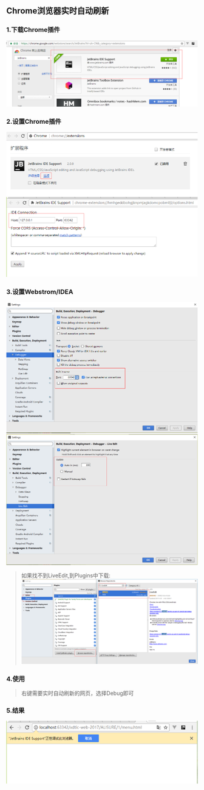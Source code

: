 ## Chrome浏览器实时自动刷新

### 1.下载Chrome插件 
   ![下载Chrome插件](./img/download_JetBrains_IDE_Support.png) 

### 2.设置Chrome插件 
   ![设置Chrome插件](./img/setting_JetBrains_IDE_Support.png) 
   ![设置Chrome插件](./img/setting_JetBrains_IDE_Support2.png) 

### 3.设置Webstrom/IDEA 
   ![设置Webstrom/IDEA](./img/setting_IDE_1.png) 
   ![设置Webstrom/IDEA](./img/setting_IDE_2.png) 
   
   >如果找不到LiveEdit,到Plugins中下载: 
   ![设置Webstrom/IDEA](./img/setting_IDE_3.png) 

### 4.使用 
   >右键需要实时自动刷新的网页，选择Debug即可 

### 5.结果 
   ![结果](./img/result.png) 
